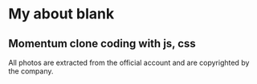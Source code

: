 # My about blank
## Momentum clone coding with js, css

All photos are extracted from the official account and are copyrighted by the company.
